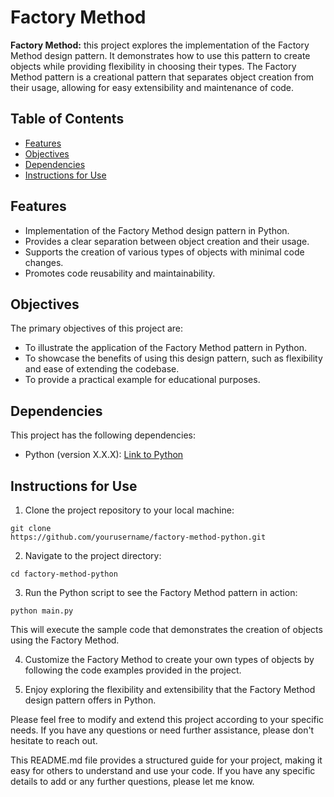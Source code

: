 # Factory Method

**Factory Method:** this project explores the implementation of the Factory
Method design pattern. It demonstrates how to use this pattern to create objects
while providing flexibility in choosing their types. The Factory Method pattern
is a creational pattern that separates object creation from their usage,
allowing for easy extensibility and maintenance of code.

## Table of Contents
 - [Features](#features)
 - [Objectives](#objectives)
 - [Dependencies](#dependencies)
 - [Instructions for Use](#instructions-for-use)

## Features
 - Implementation of the Factory Method design pattern in Python.
 - Provides a clear separation between object creation and their usage.
 - Supports the creation of various types of objects with minimal
   code changes.
 - Promotes code reusability and maintainability.
 
 ## Objectives
 The primary objectives of this project are:
 - To illustrate the application of the Factory Method pattern
   in Python.
 - To showcase the benefits of using this design pattern, such as flexibility
   and ease of extending the codebase.
 - To provide a practical example for educational purposes.

## Dependencies
This project has the following dependencies:
 - Python (version X.X.X): [Link to Python](https://www.python.org/downloads/)

## Instructions for Use
1. Clone the project repository to your local machine:
 ```
 git clone
https://github.com/yourusername/factory-method-python.git
 ```

2. Navigate to the project directory:
 ```
 cd factory-method-python
 ```

3. Run the Python script to see the Factory Method pattern in action:
 ```
python main.py
 ```

This will execute the sample code that demonstrates the creation of objects
using the Factory Method.

4. Customize the Factory Method to create your own types of objects by following
   the code examples provided in the project.

5. Enjoy exploring the flexibility and extensibility that the Factory Method
   design pattern offers in Python.

Please feel free to modify and extend this project according to your specific
needs. If you have any questions or need further assistance, please don't
hesitate to reach out.

This README.md file provides a structured guide for your project, making it easy
for others to understand and use your code. If you have any specific details to
add or any further questions, please let me know.